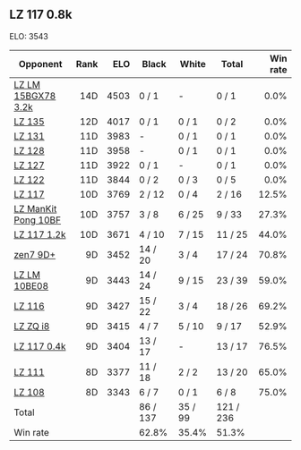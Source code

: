 ## LZ 117 0.8k ##

ELO: 3543

Opponent | Rank | ELO | Black | White | Total | Win rate
---------|-----:|----:|-------|-------|-------|-------:
[LZ LM 15BGX78 3.2k](LZ%20LM%2015BGX78%203.2k.md) | 14D | 4503 | 0 / 1 | - | 0 / 1 | 0.0%
[LZ 135](LZ%20135.md) | 12D | 4017 | 0 / 1 | 0 / 1 | 0 / 2 | 0.0%
[LZ 131](LZ%20131.md) | 11D | 3983 | - | 0 / 1 | 0 / 1 | 0.0%
[LZ 128](LZ%20128.md) | 11D | 3958 | - | 0 / 1 | 0 / 1 | 0.0%
[LZ 127](LZ%20127.md) | 11D | 3922 | 0 / 1 | - | 0 / 1 | 0.0%
[LZ 122](LZ%20122.md) | 11D | 3844 | 0 / 2 | 0 / 3 | 0 / 5 | 0.0%
[LZ 117](LZ%20117.md) | 10D | 3769 | 2 / 12 | 0 / 4 | 2 / 16 | 12.5%
[LZ ManKit Pong 10BF](LZ%20ManKit%20Pong%2010BF.md) | 10D | 3757 | 3 / 8 | 6 / 25 | 9 / 33 | 27.3%
[LZ 117 1.2k](LZ%20117%201.2k.md) | 10D | 3671 | 4 / 10 | 7 / 15 | 11 / 25 | 44.0%
[zen7 9D+](zen7%209D+.md) | 9D | 3452 | 14 / 20 | 3 / 4 | 17 / 24 | 70.8%
[LZ LM 10BE08](LZ%20LM%2010BE08.md) | 9D | 3443 | 14 / 24 | 9 / 15 | 23 / 39 | 59.0%
[LZ 116](LZ%20116.md) | 9D | 3427 | 15 / 22 | 3 / 4 | 18 / 26 | 69.2%
[LZ ZQ i8](LZ%20ZQ%20i8.md) | 9D | 3415 | 4 / 7 | 5 / 10 | 9 / 17 | 52.9%
[LZ 117 0.4k](LZ%20117%200.4k.md) | 9D | 3404 | 13 / 17 | - | 13 / 17 | 76.5%
[LZ 111](LZ%20111.md) | 8D | 3377 | 11 / 18 | 2 / 2 | 13 / 20 | 65.0%
[LZ 108](LZ%20108.md) | 8D | 3343 | 6 / 7 | 0 / 1 | 6 / 8 | 75.0%
Total | | | 86 / 137 | 35 / 99 | 121 / 236 | 
Win rate| | | 62.8% | 35.4% | 51.3% | 
